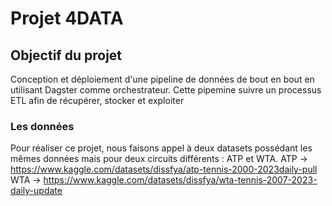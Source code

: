 # Projet 4DATA

## Objectif du projet
Conception et déploiement d'une pipeline de données de bout en bout en utilisant Dagster comme orchestrateur. Cette pipemine suivre un processus ETL afin de récupérer, stocker et exploiter 

### Les données
Pour réaliser ce projet, nous faisons appel à deux datasets possédant les mêmes données mais pour deux circuits différents : ATP et WTA.
 ATP -> https://www.kaggle.com/datasets/dissfya/atp-tennis-2000-2023daily-pull
 WTA -> https://www.kaggle.com/datasets/dissfya/wta-tennis-2007-2023-daily-update

 